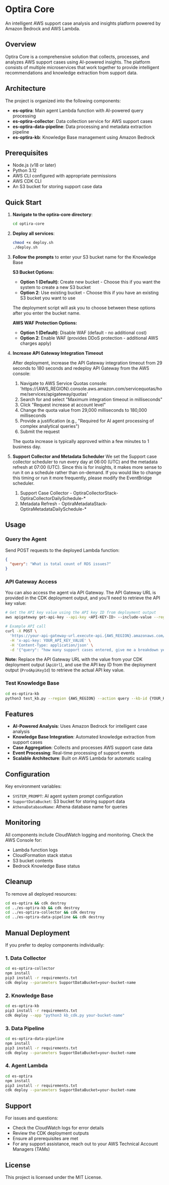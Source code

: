 # Optira Core

An intelligent AWS support case analysis and insights platform powered by Amazon Bedrock and AWS Lambda.

## Overview

Optira Core is a comprehensive solution that collects, processes, and analyzes AWS support cases using AI-powered insights. The platform consists of multiple microservices that work together to provide intelligent recommendations and knowledge extraction from support data.

## Architecture

The project is organized into the following components:

- **es-optira**: Main agent Lambda function with AI-powered query processing
- **es-optira-collector**: Data collection service for AWS support cases
- **es-optira-data-pipeline**: Data processing and metadata extraction pipeline
- **es-optira-kb**: Knowledge Base management using Amazon Bedrock

## Prerequisites

- Node.js (v18 or later)
- Python 3.12
- AWS CLI configured with appropriate permissions
- AWS CDK CLI
- An S3 bucket for storing support case data

## Quick Start

1. **Navigate to the optira-core directory**:
   ```bash
   cd optira-core
   ```

2. **Deploy all services**:
   ```bash
   chmod +x deploy.sh
   ./deploy.sh
   ```

3. **Follow the prompts** to enter your S3 bucket name for the Knowledge Base

   **S3 Bucket Options:**
   - **Option 1 (Default)**: Create new bucket - Choose this if you want the system to create a new S3 bucket
   - **Option 2**: Use existing bucket - Choose this if you have an existing S3 bucket you want to use

   The deployment script will ask you to choose between these options after you enter the bucket name.
   
   **AWS WAF Protection Options:**
   - **Option 1 (Default)**: Disable WAF (default - no additional cost)
   - **Option 2**: Enable WAF (provides DDoS protection - additional AWS charges apply)

4. **Increase API Gateway Integration Timeout**

   After deployment, increase the API Gateway integration timeout from 29 seconds to 180 seconds and redeploy API Gateway from the AWS console:

   1. Navigate to AWS Service Quotas console: 'https://{AWS_REGION}.console.aws.amazon.com/servicequotas/home/services/apigateway/quotas'
   2. Search for and select "Maximum integration timeout in milliseconds"
   3. Click "Request increase at account level"
   4. Change the quota value from 29,000 milliseconds to 180,000 milliseconds
   5. Provide a justification (e.g., "Required for AI agent processing of complex analytical queries")
   6. Submit the request

   The quota increase is typically approved within a few minutes to 1 business day.

5. **Support Collector and Metadata Scheduler**
   We set the Support case collector scheduler to run every day at 06:00 (UTC) and the metadata refresh at 07:00 (UTC). Since this is for insights, it makes more sense to run it on a schedule rather than on-demand. If you would like to change this timing or run it more frequently, please modify the EventBridge scheduler.
   1. Support Case Collector - OptiraCollectorStack-OptiraCollectorDailySchedule-*
   2. Metadata Refresh - OptiraMetadataStack-OptiraMetadataDailySchedule-*

## Usage

### Query the Agent

Send POST requests to the deployed Lambda function:

```json
{
  "query": "What is total count of RDS issues?"
}
```

### API Gateway Access

You can also access the agent via API Gateway. The API Gateway URL is provided in the CDK deployment output, and you'll need to retrieve the API key value:

```bash
# Get the API key value using the API key ID from deployment output
aws apigateway get-api-key --api-key <API-KEY-ID> --include-value --region us-west-2

# Example API call
curl -X POST \
  'https://your-api-gateway-url.execute-api.{AWS_REGION}.amazonaws.com/prod/prompt' \
  -H 'x-api-key: YOUR_API_KEY_VALUE' \
  -H 'Content-Type: application/json' \
  -d '{"query": "how many support cases entered, give me a breakdown year by year?"}'
```

**Note:** Replace the API Gateway URL with the value from your CDK deployment output (`ApiUrl`), and use the API key ID from the deployment output (`ProdApiKeyId`) to retrieve the actual API key value.

### Test Knowledge Base

```bash
cd es-optira-kb
python3 test_kb.py --region {AWS_REGION} --action query --kb-id {YOUR_KB_ID} --query-text "Your question"
```

## Features

- **AI-Powered Analysis**: Uses Amazon Bedrock for intelligent case analysis
- **Knowledge Base Integration**: Automated knowledge extraction from support cases
- **Case Aggregation**: Collects and processes AWS support case data
- **Event Processing**: Real-time processing of support events
- **Scalable Architecture**: Built on AWS Lambda for automatic scaling

## Configuration

Key environment variables:

- `SYSTEM_PROMPT`: AI agent system prompt configuration
- `SupportDataBucket`: S3 bucket for storing support data
- `AthenaDatabaseName`: Athena database name for queries

## Monitoring

All components include CloudWatch logging and monitoring. Check the AWS Console for:

- Lambda function logs
- CloudFormation stack status
- S3 bucket contents
- Bedrock Knowledge Base status

## Cleanup

To remove all deployed resources:

```bash
cd es-optira && cdk destroy
cd ../es-optira-kb && cdk destroy
cd ../es-optira-collector && cdk destroy
cd ../es-optira-data-pipeline && cdk destroy
```

## Manual Deployment

If you prefer to deploy components individually:

### 1. Data Collector
```bash
cd es-optira-collector
npm install
pip3 install -r requirements.txt
cdk deploy --parameters SupportDataBucket=your-bucket-name
```

### 2. Knowledge Base
```bash
cd es-optira-kb
pip3 install -r requirements.txt
cdk deploy --app "python3 kb_cdk.py your-bucket-name"
```

### 3. Data Pipeline
```bash
cd es-optira-data-pipeline
npm install
pip3 install -r requirements.txt
cdk deploy --parameters SupportDataBucket=your-bucket-name
```

### 4. Agent Lambda
```bash
cd es-optira
npm install
pip3 install -r requirements.txt
cdk deploy --parameters SupportDataBucket=your-bucket-name
```

## Support

For issues and questions:
- Check the CloudWatch logs for error details
- Review the CDK deployment outputs
- Ensure all prerequisites are met
- For any support assistance, reach out to your AWS Technical Account Managers (TAMs)

## License

This project is licensed under the MIT License.